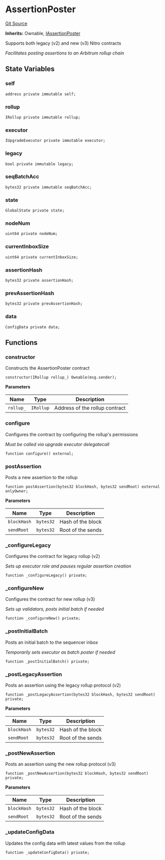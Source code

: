 # AssertionPoster
[Git Source](https://github.com/SyndicateProtocol/syndicate-appchains/blob/e670fbd66628d486b7f0c62387b907c2a44879ed/src/withdrawal/AssertionPoster.sol)

**Inherits:**
Ownable, [IAssertionPoster](/src/withdrawal/IAssertionPoster.sol/interface.IAssertionPoster.md)

Supports both legacy (v2) and new (v3) Nitro contracts

*Facilitates posting assertions to an Arbitrum rollup chain*


## State Variables
### self

```solidity
address private immutable self;
```


### rollup

```solidity
IRollup private immutable rollup;
```


### executor

```solidity
IUpgradeExecutor private immutable executor;
```


### legacy

```solidity
bool private immutable legacy;
```


### seqBatchAcc

```solidity
bytes32 private immutable seqBatchAcc;
```


### state

```solidity
GlobalState private state;
```


### nodeNum

```solidity
uint64 private nodeNum;
```


### currentInboxSize

```solidity
uint64 private currentInboxSize;
```


### assertionHash

```solidity
bytes32 private assertionHash;
```


### prevAssertionHash

```solidity
bytes32 private prevAssertionHash;
```


### data

```solidity
ConfigData private data;
```


## Functions
### constructor

Constructs the AssertionPoster contract


```solidity
constructor(IRollup rollup_) Ownable(msg.sender);
```
**Parameters**

|Name|Type|Description|
|----|----|-----------|
|`rollup_`|`IRollup`|Address of the rollup contract|


### configure

Configures the contract by configuring the rollup's permissions

*Must be called via upgrade executor delegatecall*


```solidity
function configure() external;
```

### postAssertion

Posts a new assertion to the rollup


```solidity
function postAssertion(bytes32 blockHash, bytes32 sendRoot) external onlyOwner;
```
**Parameters**

|Name|Type|Description|
|----|----|-----------|
|`blockHash`|`bytes32`|Hash of the block|
|`sendRoot`|`bytes32`|Root of the sends|


### _configureLegacy

Configures the contract for legacy rollup (v2)

*Sets up executor role and pauses regular assertion creation*


```solidity
function _configureLegacy() private;
```

### _configureNew

Configures the contract for new rollup (v3)

*Sets up validators, posts initial batch if needed*


```solidity
function _configureNew() private;
```

### _postInitialBatch

Posts an initial batch to the sequencer inbox

*Temporarily sets executor as batch poster if needed*


```solidity
function _postInitialBatch() private;
```

### _postLegacyAssertion

Posts an assertion using the legacy rollup protocol (v2)


```solidity
function _postLegacyAssertion(bytes32 blockHash, bytes32 sendRoot) private;
```
**Parameters**

|Name|Type|Description|
|----|----|-----------|
|`blockHash`|`bytes32`|Hash of the block|
|`sendRoot`|`bytes32`|Root of the sends|


### _postNewAssertion

Posts an assertion using the new rollup protocol (v3)


```solidity
function _postNewAssertion(bytes32 blockHash, bytes32 sendRoot) private;
```
**Parameters**

|Name|Type|Description|
|----|----|-----------|
|`blockHash`|`bytes32`|Hash of the block|
|`sendRoot`|`bytes32`|Root of the sends|


### _updateConfigData

Updates the config data with latest values from the rollup


```solidity
function _updateConfigData() private;
```

